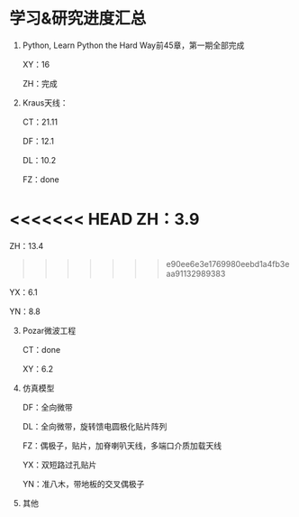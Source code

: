 # 学习&研究进度汇总

1. Python, Learn Python the Hard Way前45章，第一期全部完成

   XY：16

   ZH：完成

2. Kraus天线：

   CT：21.11

   DF：12.1

   DL：10.2

   FZ：done

<<<<<<< HEAD
   ZH：3.9
=======
   ZH：13.4
>>>>>>> e90ee6e3e1769980eebd1a4fb3eaa91132989383

   YX：6.1

   YN：8.8

3. Pozar微波工程

   CT：done

   XY：6.2

4. 仿真模型

   DF：全向微带

   DL：全向微带，旋转馈电圆极化贴片阵列

   FZ：偶极子，贴片，加脊喇叭天线，多端口介质加载天线

   YX：双短路过孔贴片

   YN：准八木，带地板的交叉偶极子

5. 其他


